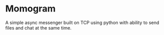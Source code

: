 # Momogram
A simple async messenger built on TCP using python with ability to send files and chat at the same time.
